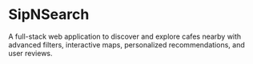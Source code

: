 # SipNSearch
A full-stack web application to discover and explore cafes nearby with advanced filters, interactive maps, personalized recommendations, and user reviews. 
